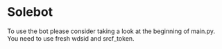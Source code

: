 # Solebot

To use the bot please consider taking a look at the beginning of main.py. You need to use fresh wdsid and srcf_token.
